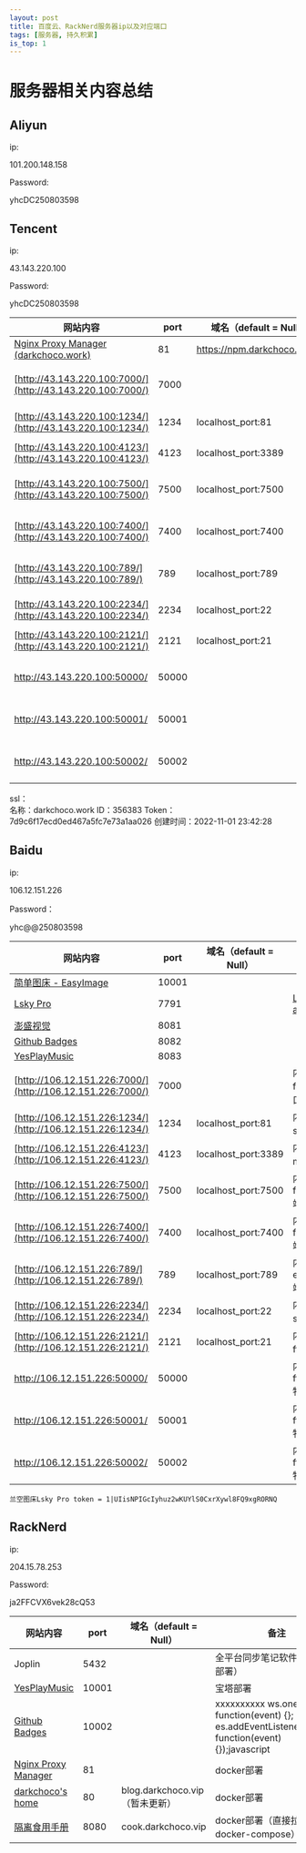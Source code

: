 ```yaml
---
layout: post
title: 百度云、RackNerd服务器ip以及对应端口
tags: [服务器, 持久积累]
is_top: 1
---
```

# 服务器相关内容总结

## Aliyun

ip:

101.200.148.158



Password:

yhcDC250803598

## Tencent

ip:

43.143.220.100



Password:

yhcDC250803598

| 网站内容   | port  | 域名（default = Null） | 备注 |
| -----| -------- | ------ |------------------- |
|[Nginx Proxy Manager (darkchoco.work)](https://npm.darkchoco.work/)|81|https://npm.darkchoco.work/||
| [http://43.143.220.100:7000/](http://43.143.220.100:7000/) | 7000 | |内网穿透frp通讯端口|
| [http://43.143.220.100:1234/](http://43.143.220.100:1234/) | 1234 | localhost_port:81 |内网穿透svn端口|
| [http://43.143.220.100:4123/](http://43.143.220.100:4123/) | 4123 | localhost_port:3389 |内网穿透mstsc端口|
| [http://43.143.220.100:7500/](http://43.143.220.100:7500/) | 7500 | localhost_port:7500 |内网穿透frp_server端口|
| [http://43.143.220.100:7400/](http://43.143.220.100:7400/) | 7400 | localhost_port:7400 |内网穿透frp_client端口|
| [http://43.143.220.100:789/](http://43.143.220.100:789/) | 789 | localhost_port:789 |内网穿透everything端口|
|[http://43.143.220.100:2234/](http://43.143.220.100:2234/)|2234|localhost_port:22|内网穿透ssh端口|
|[http://43.143.220.100:2121/](http://43.143.220.100:2121/)|2121|localhost_port:21|内网穿透ftp端口|
|http://43.143.220.100:50000/|50000||内网穿透ftp_server特权端口|
|http://43.143.220.100:50001/|50001||内网穿透ftp_server特权端口|
|http://43.143.220.100:50002/|50002||内网穿透ftp_server特权端口|



ssl：	
名称：darkchoco.work
ID：356383
Token：7d9c6f17ecd0ed467a5fc7e73a1aa026
创建时间：2022-11-01 23:42:28

## Baidu
ip:

106.12.151.226



Password：

yhc@@250803598

| 网站内容   | port  | 域名（default = Null） | 备注 |
| -----| -------- | ------ |------------------- |
| [简单图床 - EasyImage](http://106.12.151.226:10001/) | 10001 |  |  |
| [Lsky Pro](http://106.12.151.226:7791/) | 7791 |                        | [Lsky Pro admin](http://106.12.151.226:7791/dashboard) |
| [澎盛视觉](http://106.12.151.226:8081/#/) | 8081 |  |    |
| [Github Badges](http://106.12.151.226:8082/#/) | 8082 | | |
| [YesPlayMusic](http://106.12.151.226:8083/) | 8083 | | |
| [http://106.12.151.226:7000/](http://106.12.151.226:7000/) | 7000 | |内网穿透frp通讯端口|
| [http://106.12.151.226:1234/](http://106.12.151.226:1234/) | 1234 | localhost_port:81 |内网穿透svn端口|
| [http://106.12.151.226:4123/](http://106.12.151.226:4123/) | 4123 | localhost_port:3389 |内网穿透mstsc端口|
| [http://106.12.151.226:7500/](http://106.12.151.226:7500/) | 7500 | localhost_port:7500 |内网穿透frp_server端口|
| [http://106.12.151.226:7400/](http://106.12.151.226:7400/) | 7400 | localhost_port:7400 |内网穿透frp_client端口|
| [http://106.12.151.226:789/](http://106.12.151.226:789/) | 789 | localhost_port:789 |内网穿透everything端口|
|[http://106.12.151.226:2234/](http://106.12.151.226:2234/)|2234|localhost_port:22|内网穿透ssh端口|
|[http://106.12.151.226:2121/](http://106.12.151.226:2121/)|2121|localhost_port:21|内网穿透ftp端口|
|http://106.12.151.226:50000/|50000||内网穿透ftp_server特权端口|
|http://106.12.151.226:50001/|50001||内网穿透ftp_server特权端口|
|http://106.12.151.226:50002/|50002||内网穿透ftp_server特权端口|


```
兰空图床Lsky Pro token = 1|UIisNPIGcIyhuz2wKUYlS0CxrXywl8FQ9xgRORNQ
```




## RackNerd
ip:

204.15.78.253



Password: 

ja2FFCVX6vek28cQ53

| 网站内容| port  | 域名（default = Null） | 备注 |
| ------ | ----- | ----- | ------ |
| Joplin  | 5432  |    | 全平台同步笔记软件（docker部署） |
| [YesPlayMusic](http://106.12.151.226:8083/)| 10001 | | 宝塔部署 |
| [Github Badges](http://204.15.78.253:10002/)| 10002 | | xxxxxxxxxx ws.onerror = function(event) {}; es.addEventListener("error", function(event) {});javascript |
| [Nginx Proxy Manager](http://204.15.78.253:81/login) |81| |docker部署 |
| [darkchoco's home](http://204.15.78.253/) | 80 | blog.darkchoco.vip（暂未更新） | docker部署 |
| [隔离食用手册](http://204.15.78.253:8080/) | 8080 | cook.darkchoco.vip | docker部署（直接拉取，无docker-compose） |




